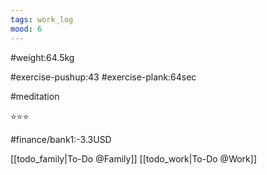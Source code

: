 ```yaml
---
tags: work_log
mood: 6
---
```


#weight:64.5kg

#exercise-pushup:43
#exercise-plank:64sec

#meditation

⭐⭐⭐

#finance/bank1:-3.3USD

[[todo_family|To-Do @Family]]
[[todo_work|To-Do @Work]]
